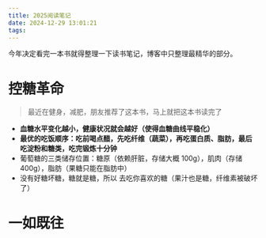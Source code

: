 ```yaml
---
title: 2025阅读笔记
date: 2024-12-29 13:01:21
tags:
---
```


今年决定看完一本书就得整理一下读书笔记，博客中只整理最精华的部分。

# 控糖革命

> 最近在健身，减肥，朋友推荐了这本书，马上就把这本书读完了

* **血糖水平变化越小，健康状况就会越好（使得血糖曲线平稳化）**
* **最优的吃饭顺序：吃前喝点醋，先吃纤维（蔬菜），再吃蛋白质、脂肪，最后吃淀粉和糖类，吃完锻炼十分钟**
* 葡萄糖的三类储存位置：糖原（依赖肝脏，存储大概 100g），肌肉（存储 400g），脂肪（果糖只能在脂肪中）
* 没有好糖坏糖，糖就是糖，所以 去吃你喜欢的糖（果汁也是糖，纤维素被破坏了）

# 一如既往

